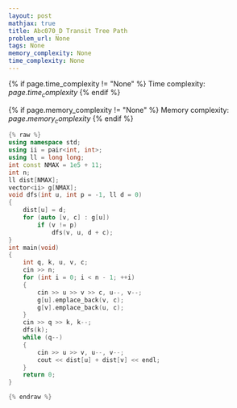 ```yaml
---
layout: post
mathjax: true
title: Abc070_D Transit Tree Path
problem_url: None
tags: None
memory_complexity: None
time_complexity: None
---
```




{% if page.time_complexity != "None" %}
Time complexity: ${{ page.time_complexity }}$
{% endif %}

{% if page.memory_complexity != "None" %}
Memory complexity: ${{ page.memory_complexity }}$
{% endif %}

```cpp
{% raw %}
using namespace std;
using ii = pair<int, int>;
using ll = long long;
int const NMAX = 1e5 + 11;
int n;
ll dist[NMAX];
vector<ii> g[NMAX];
void dfs(int u, int p = -1, ll d = 0)
{
    dist[u] = d;
    for (auto [v, c] : g[u])
        if (v != p)
            dfs(v, u, d + c);
}
int main(void)
{
    int q, k, u, v, c;
    cin >> n;
    for (int i = 0; i < n - 1; ++i)
    {
        cin >> u >> v >> c, u--, v--;
        g[u].emplace_back(v, c);
        g[v].emplace_back(u, c);
    }
    cin >> q >> k, k--;
    dfs(k);
    while (q--)
    {
        cin >> u >> v, u--, v--;
        cout << dist[u] + dist[v] << endl;
    }
    return 0;
}

{% endraw %}
```